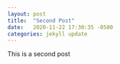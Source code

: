 ```yaml
---
layout: post
title:  "Second Post"
date:   2020-11-22 17:30:35 -0500
categories: jekyll update
---
```

This is a second post
